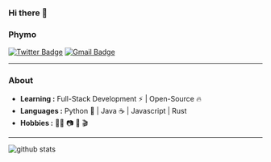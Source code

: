### Hi there 👋

<!--
**phymo/phymo** is a ✨ _special_ ✨ repository because its `README.md` (this file) appears on your GitHub profile.

Here are some ideas to get you started:

- 🔭 I’m currently working on ...
- 🌱 I’m currently learning ...
- 👯 I’m looking to collaborate on ...
- 🤔 I’m looking for help with ...
- 💬 Ask me about ...
- 📫 How to reach me: ...
- 😄 Pronouns: ...
- ⚡ Fun fact: ...
-->

### Phymo
[![Twitter Badge](https://img.shields.io/badge/-Phymo-1ca0f1?style=flat-square&logo=twitter&logoColor=white&link=https://twitter.com/phymoa)](https://twitter.com/phymoa) 
[![Gmail Badge](https://img.shields.io/badge/-murphzhou@gmail.com-c14438?style=flat-square&logo=Gmail&logoColor=white&link=mailto:murphyzhou@gmail.com)](mailto:murphzhou@gmail.com)

---------------------------------------------------------------------------------------------------------------------------------------------------------------------------------
### About

-  **Learning :** Full-Stack Development :zap: | Open-Source :fire:	
-  **Languages :** Python :snake: | Java :coffee: | Javascript | Rust
-  **Hobbies :** :cook:  :camera: :book:  :clapper:
---------------------------------------------------------------------------------------------------------------------------------------------------------------------------------

![github stats](https://github-readme-stats.vercel.app/api?username=phymo&theme=merko&show_icons=true)

